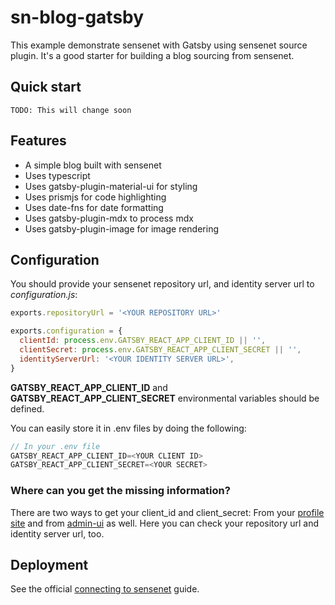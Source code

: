 # sn-blog-gatsby

This example demonstrate sensenet with Gatsby using sensenet source plugin. It's a good starter for building a blog sourcing from sensenet.

## Quick start

```shell
TODO: This will change soon
```

## Features

- A simple blog built with sensenet
- Uses typescript
- Uses gatsby-plugin-material-ui for styling
- Uses prismjs for code highlighting
- Uses date-fns for date formatting
- Uses gatsby-plugin-mdx to process mdx
- Uses gatsby-plugin-image for image rendering

## Configuration

You should provide your sensenet repository url, and identity server url to _configuration.js_:

```javascript
exports.repositoryUrl = '<YOUR REPOSITORY URL>'

exports.configuration = {
  clientId: process.env.GATSBY_REACT_APP_CLIENT_ID || '',
  clientSecret: process.env.GATSBY_REACT_APP_CLIENT_SECRET || '',
  identityServerUrl: '<YOUR IDENTITY SERVER URL>',
}
```

**GATSBY_REACT_APP_CLIENT_ID** and **GATSBY_REACT_APP_CLIENT_SECRET** environmental variables should be defined.

You can easily store it in .env files by doing the following:

```javascript
// In your .env file
GATSBY_REACT_APP_CLIENT_ID=<YOUR CLIENT ID>
GATSBY_REACT_APP_CLIENT_SECRET=<YOUR SECRET>

```

### Where can you get the missing information?

There are two ways to get your client_id and client_secret:
From your [profile site](https://docs.sensenet.com/concepts/basics/06-authentication-secrets) and from [admin-ui](https://docs.sensenet.com/guides/settings/api-and-security) as well. Here you can check your repository url and identity server url, too.

## Deployment

See the official [connecting to sensenet](https://docs.sensenet.com/integrations/gatsby/connecting_to_sensenet) guide.
